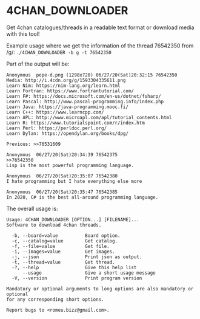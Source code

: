 4CHAN_DOWNLOADER
================

Get 4chan catalogues/threads in a readable text format or download media with this tool!

Example usage where we get the information of the thread 76542350 from /g/:
`./4CHAN_DOWNLOADER -b g -t 76542350`

Part of the output will be:
``` text
Anonymous  pepe-d.png (1298x720) 06/27/20(Sat)20:32:15 76542350
Media: http://i.4cdn.org/g/1593304335611.png
Learn Nim: https://nim-lang.org/learn.html
Learn Fortran: https://www.fortrantutorial.com/
Learn F#: https://docs.microsoft.com/en-us/dotnet/fsharp/
Learn Pascal: http://www.pascal-programming.info/index.php
Learn Java: https://java-programming.mooc.fi/
Learn C++: https://www.learncpp.com/
Learn APL: http://www.microapl.com/apl/tutorial_contents.html
Learn R: https://www.tutorialspoint.com/r/index.htm
Learn Perl: https://perldoc.perl.org/
Learn Dylan: https://opendylan.org/books/dpg/

Previous: >>76531609

Anonymous  06/27/20(Sat)20:34:39 76542375
>>76542350
Lisp is the most powerful programming language.

Anonymous  06/27/20(Sat)20:35:07 76542380
I hate programming but I hate everything else more

Anonymous  06/27/20(Sat)20:35:47 76542385
In 2020, C# is the best all-around programming language.
```

The overall usage is:
``` text
Usage: 4CHAN_DOWNLOADER [OPTION...] [FILENAME]...
Software to download 4chan threads.

  -b, --board=value          Board option.
  -c, --catalog=value        Get catalog.
  -f, --file=value           Get file.
  -i, --images=value         Get images.
  -j, --json                 Print json as output.
  -t, --thread=value         Get thread.
  -?, --help                 Give this help list
      --usage                Give a short usage message
  -V, --version              Print program version

Mandatory or optional arguments to long options are also mandatory or optional
for any corresponding short options.

Report bugs to <romeu.bizz@gmail.com>.
```
